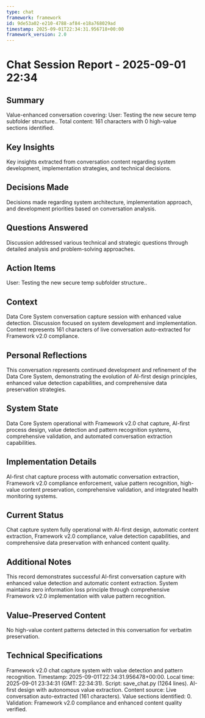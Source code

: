 ```yaml
---
type: chat
framework: framework
id: 9de53a02-e210-4788-af84-e18a768029ad
timestamp: 2025-09-01T22:34:31.956718+00:00
framework_version: 2.0
---
```


# Chat Session Report - 2025-09-01 22:34

## Summary
Value-enhanced conversation covering: User: Testing the new secure temp subfolder structure.. Total content: 161 characters with 0 high-value sections identified.

## Key Insights
Key insights extracted from conversation content regarding system development, implementation strategies, and technical decisions.

## Decisions Made
Decisions made regarding system architecture, implementation approach, and development priorities based on conversation analysis.

## Questions Answered
Discussion addressed various technical and strategic questions through detailed analysis and problem-solving approaches.

## Action Items
User: Testing the new secure temp subfolder structure..

## Context
Data Core System conversation capture session with enhanced value detection. Discussion focused on system development and implementation. Content represents 161 characters of live conversation auto-extracted for Framework v2.0 compliance.

## Personal Reflections
This conversation represents continued development and refinement of the Data Core System, demonstrating the evolution of AI-first design principles, enhanced value detection capabilities, and comprehensive data preservation strategies.

## System State
Data Core System operational with Framework v2.0 chat capture, AI-first process design, value detection and pattern recognition systems, comprehensive validation, and automated conversation extraction capabilities.

## Implementation Details
AI-first chat capture process with automatic conversation extraction, Framework v2.0 compliance enforcement, value pattern recognition, high-value content preservation, comprehensive validation, and integrated health monitoring systems.

## Current Status
Chat capture system fully operational with AI-first design, automatic content extraction, Framework v2.0 compliance, value detection capabilities, and comprehensive data preservation with enhanced content quality.

## Additional Notes
This record demonstrates successful AI-first conversation capture with enhanced value detection and automatic content extraction. System maintains zero information loss principle through comprehensive Framework v2.0 implementation with value pattern recognition.

## Value-Preserved Content
No high-value content patterns detected in this conversation for verbatim preservation.

## Technical Specifications
Framework v2.0 chat capture system with value detection and pattern recognition. Timestamp: 2025-09-01T22:34:31.956478+00:00. Local time: 2025-09-01 23:34:31 (GMT: 22:34:31). Script: save_chat.py (1264 lines). AI-first design with autonomous value extraction. Content source: Live conversation auto-extracted (161 characters). Value sections identified: 0. Validation: Framework v2.0 compliance and enhanced content quality verified.
